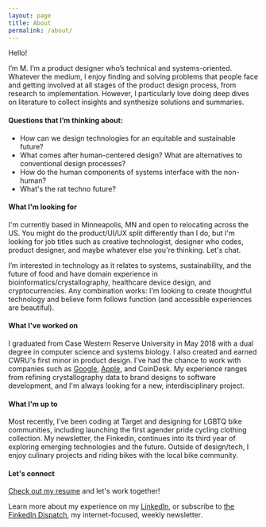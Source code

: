 ```yaml
---
layout: page
title: About
permalink: /about/
---
```

Hello! 

I’m M. I’m a product designer who’s technical and systems-oriented. Whatever the medium, I enjoy finding and solving problems that people face and getting involved at all stages of the product design process, from research to implementation. However, I particularly love doing deep dives on literature to collect insights and synthesize solutions and summaries.

#### Questions that I’m thinking about:
- How can we design technologies for an equitable and sustainable future?
- What comes after human-centered design? What are alternatives to conventional design processes?
- How do the human components of systems interface with the non-human? 
- What's the rat techno future?

#### What I'm looking for
I'm currently based in Minneapolis, MN and open to relocating across the US. You might do the product/UI/UX split differently than I do, but I'm looking for job titles such as creative technologist, designer who codes, product designer, and maybe whatever else you're thinking. Let's chat.

I’m interested in technology as it relates to systems, sustainability, and the future of food and have domain experience in bioinformatics/crystallography, healthcare device design, and cryptocurrencies. Any combination works: I'm looking to create thoughtful technology and believe form follows function (and accessible experiences are beautiful).

#### What I've worked on
I graduated from Case Western Reserve University in May 2018 with a dual degree in computer science and systems biology. I also created and earned CWRU's first minor in product design. I've had the chance to work with companies such as [Google](https://mariakuz.github.io/work/2017/09/20/summer-2017.html), [Apple](https://mariakuz.github.io/work/2016/08/07/summer-2016.html), and CoinDesk. My experience ranges from refining crystallography data to brand designs to software development, and I'm always looking for a new, interdisciplinary project.

#### What I'm up to
Most recently, I’ve been coding at Target and designing for LGBTQ bike communities, including launching the first agender pride cycling clothing collection. My newsletter, the Finkedin, continues into its third year of exploring emerging technologies and the future. Outside of design/tech, I enjoy culinary projects and riding bikes with the local bike community. 

#### Let's connect
 <a href="../Kuznetsov_Maria_Resume.pdf" download> Check out my resume</a> and let's work together!

 Learn more about my experience on my <a href="https://www.linkedin.com/in/mariakuz/" target="_blank">LinkedIn</a>, or subscribe to <a href="http://eepurl.com/dgLmgH" target="_blank"> the FinkedIn Dispatch</a>, my internet-focused, weekly newsletter.